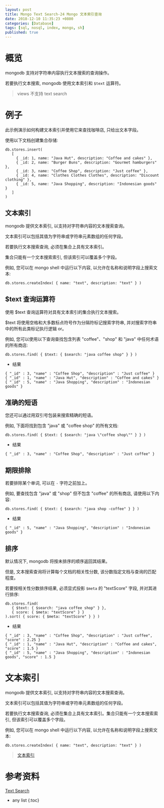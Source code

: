 ```yaml
---
layout: post
title: Mongo Text Search-24 Mongo 文本索引查询
date: 2018-12-10 11:35:23 +0800
categories: [Database]
tags: [sql, nosql, index, mongo, sh]
published: true
---
```


# 概览

mongodb 支持对字符串内容执行文本搜索的查询操作。

若要执行文本搜索, mongodb 使用文本索引和 `$text` 运算符。

> views 不支持 text search

# 例子

此示例演示如何构建文本索引并使用它来查找咖啡店, 只给出文本字段。

使用以下文档创建集合存储:

```
db.stores.insert(
   [
     { _id: 1, name: "Java Hut", description: "Coffee and cakes" },
     { _id: 2, name: "Burger Buns", description: "Gourmet hamburgers" },
     { _id: 3, name: "Coffee Shop", description: "Just coffee" },
     { _id: 4, name: "Clothes Clothes Clothes", description: "Discount clothing" },
     { _id: 5, name: "Java Shopping", description: "Indonesian goods" }
   ]
)
```

## 文本索引

mongodb 提供文本索引, 以支持对字符串内容的文本搜索查询。

文本索引可以包括其值为字符串或字符串元素数组的任何字段。

若要执行文本搜索查询, 必须在集合上具有文本索引。

集合只能有一个文本搜索索引, 但该索引可以覆盖多个字段。

例如, 您可以在 mongo shell 中运行以下内容, 以允许在名称和说明字段上搜索文本:

```
db.stores.createIndex( { name: "text", description: "text" } )
```

## $text 查询运算符

使用 $text 查询运算符对具有文本索引的集合执行文本搜索。

$text 将使用空格和大多数标点符号作为分隔符标记搜索字符串, 并对搜索字符串中的所有此类标记执行逻辑 or。

例如, 您可以使用以下查询查找包含列表 "coffee"、"shop" 和 "java" 中任何术语的所有商店:

```
db.stores.find( { $text: { $search: "java coffee shop" } } )
```

- 结果

```
{ "_id" : 3, "name" : "Coffee Shop", "description" : "Just coffee" }
{ "_id" : 1, "name" : "Java Hut", "description" : "Coffee and cakes" }
{ "_id" : 5, "name" : "Java Shopping", "description" : "Indonesian goods" }
```

## 准确的短语

您还可以通过用双引号包装来搜索精确的短语。

例如, 下面将找到包含 "java" 或 "coffee shop" 的所有文档:

```
db.stores.find( { $text: { $search: "java \"coffee shop\"" } } )
```

- 结果

```
{ "_id" : 3, "name" : "Coffee Shop", "description" : "Just coffee" }
```

## 期限排除

若要排除某个单词, 可以在 `-` 字符之前加上。

例如, 要查找包含 "java" 或 "shop" 但不包含 "coffee" 的所有商店, 请使用以下内容:

```
db.stores.find( { $text: { $search: "java shop -coffee" } } )
```

- 结果

```
{ "_id" : 5, "name" : "Java Shopping", "description" : "Indonesian goods" }
```

## 排序

默认情况下, mongodb 将按未排序的顺序返回其结果。

但是, 文本搜索查询将计算每个文档的相关性分数, 该分数指定文档与查询的匹配程度。

若要按相关性分数排序结果, 必须显式投影 `$meta` 的 "textScore" 字段, 并对其进行排序:

```
db.stores.find(
   { $text: { $search: "java coffee shop" } },
   { score: { $meta: "textScore" } }
).sort( { score: { $meta: "textScore" } } )
```

- 结果

```
{ "_id" : 3, "name" : "Coffee Shop", "description" : "Just coffee", "score" : 2.25 }
{ "_id" : 1, "name" : "Java Hut", "description" : "Coffee and cakes", "score" : 1.5 }
{ "_id" : 5, "name" : "Java Shopping", "description" : "Indonesian goods", "score" : 1.5 }
```

# 文本索引

mongodb 提供文本索引, 以支持对字符串内容的文本搜索查询。

文本索引可以包括其值为字符串或字符串元素数组的任何字段。

若要执行文本搜索查询, 必须在集合上具有文本索引。集合只能有一个文本搜索索引, 但该索引可以覆盖多个字段。

例如, 您可以在 mongo shell 中运行以下内容, 以允许在名称和说明字段上搜索文本:

```
db.stores.createIndex( { name: "text", description: "text" } )
```

> [文本索引](https://docs.mongodb.com/manual/core/index-text/)


# 参考资料

[Text Search](https://docs.mongodb.com/manual/text-search/)

* any list
{:toc}